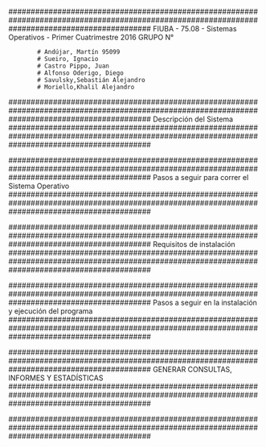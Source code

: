 ################################################################################################################################################
	FIUBA - 75.08 - Sistemas Operativos - Primer Cuatrimestre 2016
	   GRUPO N° 
			
	      	# Andújar, Martín 95099 
	      	# Sueiro, Ignacio
			# Castro Pippo, Juan
			# Alfonso Oderigo, Diego
			# Savulsky,Sebastián Alejandro
			# Moriello,Khalil Alejandro

################################################################################################################################################
				Descripción del Sistema
################################################################################################################################################
		
    
	
################################################################################################################################################
				Pasos a seguir para correr el Sistema Operativo
################################################################################################################################################


################################################################################################################################################
				Requisitos de instalación
################################################################################################################################################


################################################################################################################################################
				Pasos a seguir en la instalación y ejecución del programa 
################################################################################################################################################



################################################################################################################################################
			GENERAR CONSULTAS, INFORMES Y ESTADÍSTICAS	
################################################################################################################################################




################################################################################################################################################
